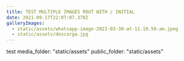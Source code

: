 ```yaml
---
title: TEST MULTIPLE IMAGES ROUT WITH / INITIAL
date: 2021-09-17T22:07:07.378Z
galleryImages:
  - static/assets/whatsapp-image-2021-03-30-at-11.19.59-am.jpeg
  - static/assets/descarga.jpg
---
```

test media_folder: "static/assets" public_folder: "static/assets"